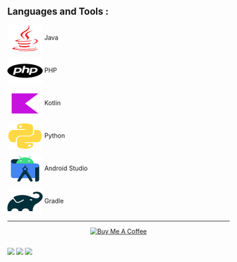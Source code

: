 ## Languages and Tools :
<div style="display: inline_block">
    <p><img align="center" alt="Java" height="60" width="80" src="https://raw.githubusercontent.com/devicons/devicon/master/icons/java/java-plain.svg"> Java</p>
    <p><img align="center" alt="PHP" height="60" width="80" src="https://raw.githubusercontent.com/devicons/devicon/master/icons/php/php-plain.svg"> PHP</p>
    <p><img align="center" alt="Kotlin" height="60" width="80" src="https://raw.githubusercontent.com/devicons/devicon/master/icons/kotlin/kotlin-plain.svg"> Kotlin</p>
    <p><img align="center" alt="Python" height="60" width="80" src="https://raw.githubusercontent.com/devicons/devicon/master/icons/python/python-plain.svg"> Python</p>
    <p><img align="center" alt="Android Studio" height="60" width="80" src="https://github.com/devicons/devicon/blob/master/icons/androidstudio/androidstudio-original.svg"> Android Studio</p>
    <p><img align="center" alt="Gradle" height="60" width="80" src="https://github.com/devicons/devicon/blob/master/icons/gradle/gradle-original.svg"> Gradle</p>
  </div>


---
<p align="center">
<a href="https://www.coffeebede.com/MohammadRezaFirouzi" target="_blank"><img src="https://www.coffeebede.com/DashboardTemplateV2/app-assets/images/banner/default-yellow.svg" alt="Buy Me A Coffee" height="300" width="400"></a>
</p>


  
  ##
 
<div> 
  <a href="https://instagram.com/mohammadreza_firoouzi" target="_blank"><img src="https://img.shields.io/badge/-Instagram-%23E4405F?style=for-the-badge&logo=instagram&logoColor=white" target="_blank"></a>
    <a href = "mrfirouziii@gmail.com"><img src="https://img.shields.io/badge/-Gmail-%23333?style=for-the-badge&logo=gmail&logoColor=white" target="_blank"></a>
  <a href="https://www.linkedin.com/in/rafaella-ballerini-45875016a" target="_blank"><img src="https://img.shields.io/badge/-LinkedIn-%230077B5?style=for-the-badge&logo=telegram&logoColor=white" target="_blank"></a> 
  
</div>
